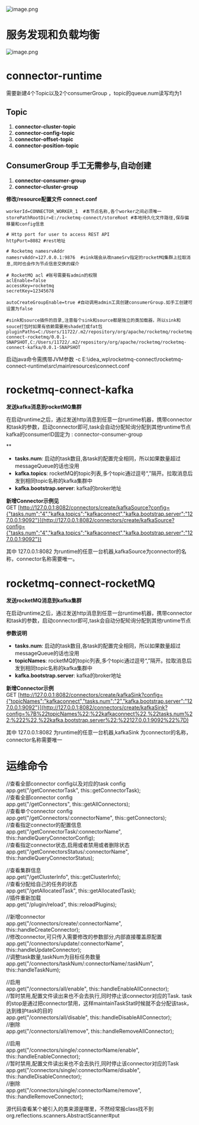 ![image.png](https://cdn.nlark.com/yuque/0/2022/png/23038086/1648622549606-4922b417-8564-430f-bc12-e3b50f1f4668.png#clientId=ue34ac3c8-c6de-4&crop=0&crop=0&crop=1&crop=1&from=paste&id=u59a3af33&margin=%5Bobject%20Object%5D&name=image.png&originHeight=527&originWidth=725&originalType=url&ratio=1&rotation=0&showTitle=false&size=39403&status=done&style=none&taskId=u9fb6089a-2c51-4c67-83b9-ac1075c03d3&title=)

# 服务发现和负载均衡
![image.png](https://cdn.nlark.com/yuque/0/2022/png/23038086/1648622565256-d30c5062-511e-47fd-ad33-4c669d9a70f7.png#clientId=ue34ac3c8-c6de-4&crop=0&crop=0&crop=1&crop=1&from=paste&id=ue78c8772&margin=%5Bobject%20Object%5D&name=image.png&originHeight=685&originWidth=885&originalType=url&ratio=1&rotation=0&showTitle=false&size=74143&status=done&style=none&taskId=uc417bda0-c41a-4e73-ab6b-54c9eacd6ec&title=)
# connector-runtime 
需要新建4个Topic以及2个consumerGroup ，topic的queue.num读写均为1
## Topic

1. **connector-cluster-topic**
1. **connector-config-topic**
1. **connector-offset-topic**
1. **connector-position-topic**
## ConsumerGroup 手工无需参与,自动创建

1. **connector-consumer-group**
1. **connector-cluster-group**



**修改/resource配置文件 connect.conf**
```properties
workerId=CONNECTOR_WORKER_1  #本节点名称,各个worker之间必须唯一
storePathRootDir=E:/rocketmq-connect/storeRoot #本地持久化文件路径,保存偏移量和config信息

# Http port for user to access REST API
httpPort=8082 #rest地址

# Rocketmq namesrvAddr
namesrvAddr=127.0.0.1:9876  #sink端会从改nameSrv指定的rocketMQ集群上拉取消息,同时也会作为节点信息交换的媒介

# RocketMQ acl #账号需要有admin的权限
aclEnable=false
accessKey=rocketmq
secretKey=12345678

autoCreateGroupEnable=true #自动调用admin工具创建consumerGroup.如手工创建可设置为false

#sink和source插件的目录,注意每个sink和source都是独立的类加载器，所以sink和souce打包时如果有依赖需要用shade打成fat包
pluginPaths=C:/Users/11722/.m2/repository/org/apache/rocketmq/rocketmq-connect-rocketmq/0.0.1-SNAPSHOT,C:/Users/11722/.m2/repository/org/apache/rocketmq/rocketmq-connect-kafka/0.0.1-SNAPSHOT
```
启动java命令需携带JVM参数 -c E:\idea_wp\rocketmq-connect\rocketmq-connect-runtime\src\main\resources\connect.conf

# rocketmq-connect-kafka

**发送kafka消息到rocketMQ集群**

在启动runtime之后，通过发送http消息到任意一台runtime机器，携带connector和task的参数，启动connector即可,task会自动分配轮询分配到其他runtime节点<br />kafka的consumerID固定为 : connector-consumer-group

**

- **tasks.num**: 启动的task数目,各task的配置完全相同，所以如果数量超过messageQueue的话也没用
- **kafka.topics**: rocketMQ的topic列表,多个topic通过逗号“,”隔开。拉取消息后发到相同topic名称的kafka集群中
- **kafka.bootstrap.server**: kafka的broker地址

**新增Connector示例见**<br />GET [http://127.0.0.1:8082/connectors/create/kafkaSource?config={"tasks.num":"4","kafka.topics":"kafkaconnect","kafka.bootstrap.server":"127.0.0.1:9092"}](http://127.0.0.1:8082/connectors/create/kafkaSource?config={"tasks.num":"4","kafka.topics":"kafkaconnect","kafka.bootstrap.server":"127.0.0.1:9092"})

其中 127.0.0.1:8082 为runtime的任意一台机器,kafkaSource为connector的名称，connector名称需要唯一。

# rocketmq-connect-rocketMQ

**发送rocketMQ消息到kafka集群**

在启动runtime之后，通过发送http消息到任意一台runtime机器，携带connector和task的参数，启动connector即可,task会自动分配轮询分配到其他runtime节点

**参数说明**

- **tasks.num**: 启动的task数目,各task的配置完全相同，所以如果数量超过messageQueue的话也没用
- **topicNames**: rocketMQ的topic列表,多个topic通过逗号“,”隔开。拉取消息后发到相同topic名称的kafka集群中
- **kafka.bootstrap.server**: kafka的broker地址

**新增Connector示例**<br />GET [http://127.0.0.1:8082/connectors/create/kafkaSink?config={"topicNames":"kafkaconnect","tasks.num":"2","kafka.bootstrap.server":"127.0.0.1:9092"}](http://127.0.0.1:8082/connectors/create/kafkaSink?config=%7B%22topicNames%22:%22kafkaconnect%22,%22tasks.num%22:%222%22,%22kafka.bootstrap.server%22:%22127.0.0.1:9092%22%7D)

其中 127.0.0.1:8082 为runtime的任意一台机器,kafkaSink 为connector的名称，connector名称需要唯一
# 运维命令
//查看全部connector config以及对应的task config<br />app.get("/getConnectorTask", this::getConnectorTask);<br />//查看全部connector config<br />app.get("/getConnectors", this::getAllConnectors);<br />//查看单个connector config<br />app.get("/getConnectors/:connectorName", this::getConnectors);<br />//查看指定connector的配置信息<br />app.get("/getConnectorTask/:connectorName", this::handleQueryConnectorConfig);<br />//查看指定connector状态,启用或者禁用或者删除状态<br />app.get("/getConnectorsStatus/:connectorName", this::handleQueryConnectorStatus);

//查看集群信息<br />app.get("/getClusterInfo", this::getClusterInfo);<br />//查看分配给自己的任务的状态<br />app.get("/getAllocatedTask", this::getAllocatedTask);<br />//插件重新加载<br />app.get("/plugin/reload", this::reloadPlugins);

//新增connector<br />app.get("/connectors/create/:connectorName", this::handleCreateConnector);<br />//修改connector,可只传入需要修改的参数部分,内部直接覆盖原配置<br />app.get("/connectors/update/:connectorName", this::handleUpdateConnector);<br />//调整task数量,taskNum为目标任务数量<br />app.get("/connectors/taskNum/:connectorName/:taskNum", this::handleTaskNum);

//启用<br />app.get("/connectors/all/enable", this::handleEnableAllConnector);<br />//暂时禁用,配置文件读出来也不会去执行,同时停止该connector对应的Task. task的stop是通过把connector禁用，这样maintainTaskStat时候就不会分配该task，达到维护task的目的<br />app.get("/connectors/all/disable", this::handleDisableAllConnector);<br />//删除<br />app.get("/connectors/all/remove", this::handleRemoveAllConnector);

//启用<br />app.get("/connectors/single/:connectorName/enable", this::handleEnableConnector);<br />//暂时禁用,配置文件读出来也不会去执行,同时停止该connector对应的Task<br />app.get("/connectors/single/:connectorName/disable", this::handleDisableConnector);<br />//删除<br />app.get("/connectors/single/:connectorName/remove", this::handleRemoveConnector);

源代码查看某个被引入的类来源是哪里，不然经常报class找不到<br />org.reflections.scanners.AbstractScanner#put
